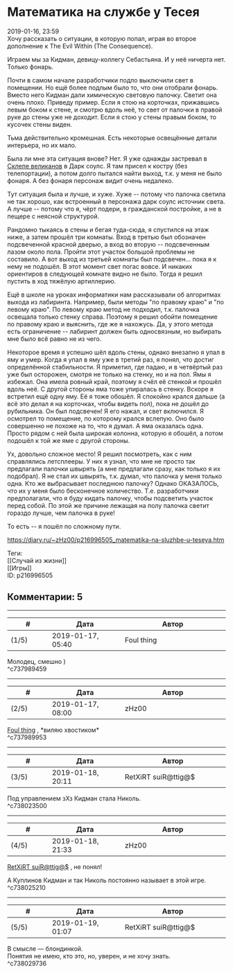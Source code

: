 Математика на службе у Тесея
============================

  
2019-01-16, 23:59  
 Хочу рассказать о ситуации, в которую попал, играя во второе дополнение к The Evil Within (The Consequence).   
   
 Играем мы за Кидман, девицу-коллегу Себастьяна. И у неё ничерта нет. Только фонарь.   
   
 Почти в самом начале разработчики подло выключили свет в помещении. Но ещё более подлым было то, что они отобрали фонарь. Вместо него Кидман дали химическую световую палочку. Светит она очень плохо. Приведу пример. Если я стою на корточках, прижавшись левым боком к стене, и смотрю вдоль неё, то свет от палочки в правой руке до стены уже не доходит. Если я стою у стены правым боком, то кусочек стены виден.   
   
 Тьма действительно кромешная. Есть некоторые освещённые детали интерьера, но их мало.   
   
 Была ли мне эта ситуация внове? Нет. Я уже однажды застревал в  [Склепе великанов](Dark%20Souls,%20часть%202)  в Дарк соулс. Я там присел к костру (без телепортации), а потом долго пытался найти выход, т.к. у меня не было фонаря. А без фонаря персонаж видит очень недалеко.   
   
 Тут ситуация была и лучше, и хуже. Хуже -- потому что палочка светила не так хорошо, как встроенный в персонажа дарк соулс источник света. А лучше -- потому что я, чёрт подери, в гражданской постройке, а не в пещере с неясной структурой.   
   
 Рандомно тыкаясь в стены и бегая туда-сюда, я спустился на этаж ниже, а затем прошёл три комнаты. Вход в третью был обозначен подсвеченной красной дверью, а вход во вторую -- подсвеченным лазом около пола. Пройти этот участок большой проблемы не составило. А вот выход из третьей комнаты был подсвечен... пока я к нему не подошёл. В этот момент свет погас вовсе. И никаких ориентиров в следующей комнате видно не было. Тогда я решил пустить в ход тяжёлую артиллерию.   
   
 Ещё в школе на уроках информатики нам рассказывали об алгоритмах выхода из лабиринта. Например, были методы "по правому краю" и "по левому краю". По левому краю метод не подходил, т.к. палочка освещала только стенку справа. Поэтому я решил обойти помещение по правому краю и выяснить, где же я нахожусь. Да, у этого метода есть ограничение -- лабиринт должен быть односвязным, но выбирать мне было всё равно не из чего.   
   
 Некоторое время я успешно шёл вдоль стены, однако внезапно я упал в яму и умер. Когда я упал в яму уже в третий раз, я понял, что достиг определённой стабильности. Я приметил, где падаю, и в четвёртый раз уже был осторожен, смотря не только на стенку, но и на пол. Ямы я избежал. Она имела ровный край, поэтому я счёл её стенкой и прошёл вдоль неё. С другой стороны яма тоже упиралась в стенку. Вскоре я встретил ещё одну яму. Её я тоже обошёл. Я спокойно крался дальше (а всё это делал я на корточках, чтобы видеть пол), пока не дошёл до рубильника. Он был подсвечен! Я его нажал, и свет включился. Я осмотрел то помещение, по которому крался вслепую. Оно было совершенно не похоже на то, что я думал. А яма оказалась одна. Просто рядом с ней была широкая колонна, которую я обошёл, а потом подошёл к той же яме с другой стороны.   
   
 Ух, довольно сложное место! Я решил посмотреть, как с ним справлялись летсплееры. У них я узнал, что мне не просто так предлагали палочки швырять (а мне предлагали сразу, как только я их подобрал). Я не стал их швырять, т.к. думал, что палочка у меня только одна. Кто же выбрасывает последнюю палочку? Однако ОКАЗАЛОСЬ, что их у меня было бесконечное количество. Т.е. разработчики предполагали, что я буду кидать палочку, чтобы подсветить участок перед собой. По этой же причине лежащая на полу палочка светит гораздо лучше, чем палочка в руке!   
   
 То есть -- я пошёл по сложному пути.   
  
<https://diary.ru/~zHz00/p216996505_matematika-na-sluzhbe-u-teseya.htm>  
  
Теги:  
[[Случай из жизни]]  
[[Игры]]  
ID: p216996505  


Комментарии: 5
--------------

  


---



|         #         |              Дата              |                     Автор                     |           ID           |
| --- | --- | --- | --- |
| (1/5) | 2019-01-17, 05:40 | Foul thing | c737989459 |

  
 Молодец, смешно )   
 ^c737989459

---



|         #         |              Дата              |                     Автор                     |           ID           |
| --- | --- | --- | --- |
| (2/5) | 2019-01-17, 08:00 | zHz00 | c737989953 |

  
  [Foul thing](http://foulthing.diary.ru "Temporary Internet Flies")  , \*виляю хвостиком\*   
 ^c737989953

---



|         #         |              Дата              |                     Автор                     |           ID           |
| --- | --- | --- | --- |
| (3/5) | 2019-01-18, 20:11 | RetXiRT suiR@ttig@$ | c738023500 |

  
  Под управлением зХз Кидман стала Николь.    
 ^c738023500

---



|         #         |              Дата              |                     Автор                     |           ID           |
| --- | --- | --- | --- |
| (4/5) | 2019-01-18, 21:33 | zHz00 | c738025210 |

  
  [RetXiRT suiR@ttig@$](http://Hellspawn.diary.ru "Горчичник")  , не понял!   
   
 А Куплинов Кидман и так Николь постоянно называет в этой игре.   
 ^c738025210

---



|         #         |              Дата              |                     Автор                     |           ID           |
| --- | --- | --- | --- |
| (5/5) | 2019-01-19, 01:07 | RetXiRT suiR@ttig@$ | c738029736 |

  
  В смысле — блондинкой.   
 Понятия не имею, кто это, но, уверен, и не хочу знать.    
 ^c738029736